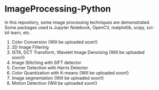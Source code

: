 # ImageProcessing-Python

In this repository, some image processing techniques are demonstrated.
Some packages used is Jupyter Notebook, OpenCV, matplotlib, scipy, sci-kit learn, etc.

1. Color Conversion {Will be uploaded soon!}
2. 2D Image Filtering
3. ISTA, DCT Transform, Wavelet Image Denoising {Will be uploaded soon!}
4. Image Stitching with SIFT detector
5. Corner Detection with Harris Detector
6. Color Quantization with K-means {Will be uploaded soon!}
7. Image segmentation {Will be uploaded soon!}
8. Motion Detection {Will be uploaded soon!}
 
